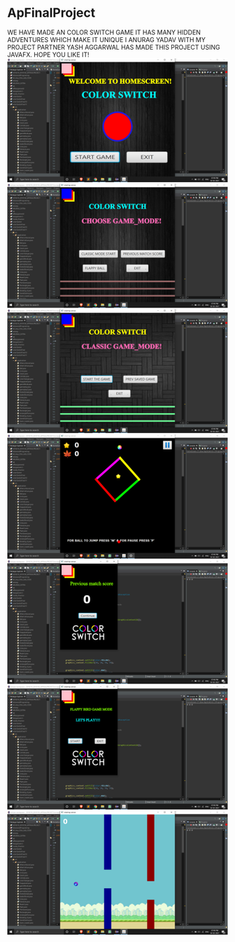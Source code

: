 # ApFinalProject
WE HAVE MADE AN COLOR SWITCH GAME 
IT HAS MANY HIDDEN ADVENTURES WHICH MAKE IT UNIQUE
I ANURAG YADAV WITH MY PROJECT PARTNER YASH AGGARWAL HAS MADE THIS PROJECT USING JAVAFX.
HOPE YOU LIKE IT!
![](apimages/1.png)
![](apimages/2.png)
![](apimages/3.png)
![](apimages/4.png)
![](apimages/5.png)
![](apimages/6.png)
![](apimages/7.png)
